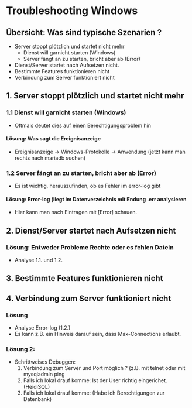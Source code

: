 # Troubleshooting Windows 

## Übersicht: Was sind typische Szenarien ? 

  * Server stoppt plötzlich und startet nicht mehr
    * Dienst will garnicht starten (Windows)
    * Server fängt an zu starten, bricht aber ab (Error) 
  * Dienst/Server startet nach Aufsetzen nicht.
  * Bestimmte Features funktionieren nicht
  * Verbindung zum Server funktioniert nicht

## 1. Server stoppt plötzlich und startet nicht mehr 

### 1.1 Dienst will garnicht starten (Windows) 

  * Oftmals deutet dies auf einen Berechtigungsproblem hin

#### Lösung: Was sagt die Ereignisanzeige 

  * Ereignisanzeige -> Windows-Protokolle -> Anwendung (jetzt kann man rechts nach mariadb suchen)

### 1.2 Server fängt an zu starten, bricht aber ab (Error) 

   * Es ist wichtig, herauszufinden, ob es Fehler im error-log gibt

#### Lösung: Error-log (liegt im Datenverzeichnis mit Endung .err analysieren

   * Hier kann man nach Eintragen mit [Error] schauen.

## 2. Dienst/Server startet nach Aufsetzen nicht 

### Lösung: Entweder Probleme Rechte oder es fehlen Datein 

  * Analyse 1.1. und 1.2.

## 3. Bestimmte Features funktionieren nicht


## 4. Verbindung zum Server funktioniert nicht 

### Lösung 
  * Analyse Error-log (1.2.)
  * Es kann z.B. ein Hinweis darauf sein, dass Max-Connections erlaubt.

### Lösung 2: 
  * Schrittweises Debuggen:
    1. Verbindung zum Server und Port möglich ? (z.B. mit telnet oder mit mysqladmin ping
    1. Falls ich lokal drauf komme: Ist der User richtig eingerichet.(HeidiSQL) 
    1. Falls ich lokal drauf komme: (Habe ich Berechtigungen zur Datenbank)
